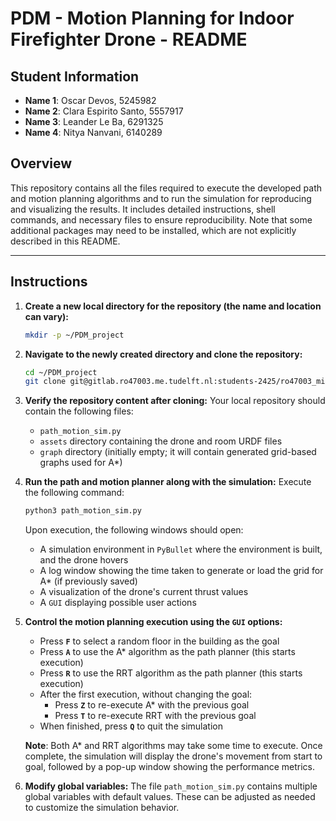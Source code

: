 # PDM - Motion Planning for Indoor Firefighter Drone - README

## Student Information
- **Name 1**: Oscar Devos, 5245982
- **Name 2**: Clara Espirito Santo, 5557917
- **Name 3**: Leander Le Ba, 6291325
- **Name 4**: Nitya Nanvani, 6140289

## Overview
This repository contains all the files required to execute the developed path and motion planning algorithms and to run the simulation for reproducing and visualizing the results. It includes detailed instructions, shell commands, and necessary files to ensure reproducibility. Note that some additional packages may need to be installed, which are not explicitly described in this README.

---

## Instructions

1. **Create a new local directory for the repository (the name and location can vary):**
   ```bash
   mkdir -p ~/PDM_project

2. **Navigate to the newly created directory and clone the repository:**
   ```bash
   cd ~/PDM_project
   git clone git@gitlab.ro47003.me.tudelft.nl:students-2425/ro47003_mirte_simulator.git

3. **Verify the repository content after cloning:**
   Your local repository should contain the following files:
   - `path_motion_sim.py`
   - `assets` directory containing the drone and room URDF files
   - `graph` directory (initially empty; it will contain generated grid-based graphs used for A*)

4. **Run the path and motion planner along with the simulation:** 
   Execute the following command:
   ```bash
   python3 path_motion_sim.py
   ```
   Upon execution, the following windows should open:
   - A simulation environment in `PyBullet` where the environment is built, and the drone hovers
   - A log window showing the time taken to generate or load the grid for A* (if previously saved)
   - A visualization of the drone's current thrust values
   - A `GUI` displaying possible user actions

5. **Control the motion planning execution using the `GUI` options:**
   - Press **`F`** to select a random floor in the building as the goal
   - Press **`A`** to use the A* algorithm as the path planner (this starts execution)
   - Press **`R`** to use the RRT algorithm as the path planner (this starts execution)
   - After the first execution, without changing the goal:
     - Press **`Z`** to re-execute A* with the previous goal
     - Press **`T`** to re-execute RRT with the previous goal
   - When finished, press **`Q`** to quit the simulation

   **Note**: Both A* and RRT algorithms may take some time to execute. Once complete, the simulation will display the drone's movement from start to goal, followed by a pop-up window showing the performance metrics.

6. **Modify global variables:**
   The file `path_motion_sim.py` contains multiple global variables with default values. These can be adjusted as needed to customize the simulation behavior.

